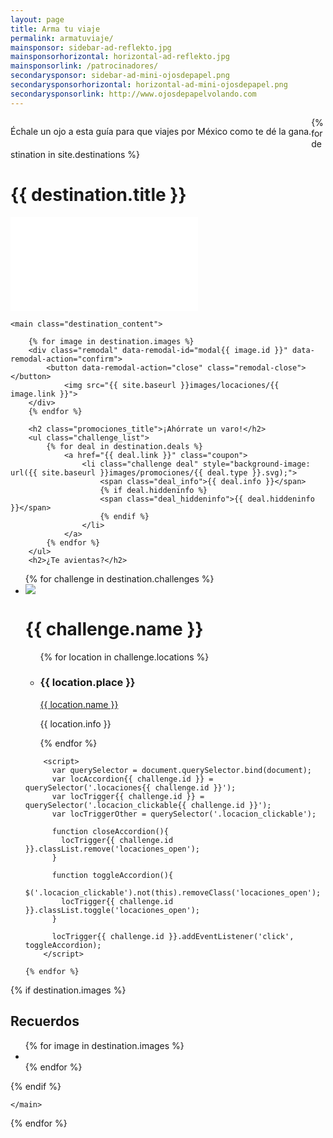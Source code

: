 ```yaml
---
layout: page
title: Arma tu viaje
permalink: armatuviaje/
mainsponsor: sidebar-ad-reflekto.jpg
mainsponsorhorizontal: horizontal-ad-reflekto.jpg
mainsponsorlink: /patrocinadores/
secondarysponsor: sidebar-ad-mini-ojosdepapel.png
secondarysponsorhorizontal: horizontal-ad-mini-ojosdepapel.png
secondarysponsorlink: http://www.ojosdepapelvolando.com
---
```


<p style="float:left;">Échale un ojo a esta guía para que viajes por México como te dé la gana.</p>
{% for destination in site.destinations %}
 
<div class="destination">
	<h1>{{ destination.title }}</h1>
	<div class="main_video">
		<iframe src="{{ destination.video }}" frameborder="0" allowfullscreen></iframe>
	</div>

	<main class="destination_content"> 

		{% for image in destination.images %}
		<div class="remodal" data-remodal-id="modal{{ image.id }}" data-remodal-action="confirm">
			<button data-remodal-action="close" class="remodal-close"></button>
				<img src="{{ site.baseurl }}images/locaciones/{{ image.link }}">
		</div>
		{% endfor %}

		<h2 class="promociones_title">¡Ahórrate un varo!</h2>
		<ul class="challenge_list">
		    {% for deal in destination.deals %}
				<a href="{{ deal.link }}" class="coupon">
					<li class="challenge deal" style="background-image: url({{ site.baseurl }}images/promociones/{{ deal.type }}.svg);">
						<span class="deal_info">{{ deal.info }}</span>
						{% if deal.hiddeninfo %}
						<span class="deal_hiddeninfo">{{ deal.hiddeninfo }}</span>
						{% endif %}
					</li>
				</a>
			{% endfor %}
		</ul>
		<h2>¿Te avientas?</h2>
<ul class="retos">
	{% for challenge in destination.challenges %}
		<li class="locacion_clickable locacion_clickable{{ challenge.id }}" style="background-image: url({{ site.baseurl }}images/retos/{{ challenge.image }})">
			<img class="reto_icon" src="{{ site.baseurl }}images/retos/{{ challenge.icon }}">
		    <h1 class="challenge_title">{{ challenge.name }}</h1>
		    <ul class="locaciones locaciones{{ challenge.id }}">
		    	{% for location in challenge.locations %}
		    	<li>
		    		<h3 class="challenge_title">{{ location.place }}</h3>
			    		<a href="{{ location.link }}" target="_blank">{{ location.name }}</a>
			    		<p>{{ location.info }}</p>
		    	</li>
		    	{% endfor %}
		    </ul>
		</li>

		<script>
		  var querySelector = document.querySelector.bind(document);
		  var locAccordion{{ challenge.id }} = querySelector('.locaciones{{ challenge.id }}');
		  var locTrigger{{ challenge.id }} = querySelector('.locacion_clickable{{ challenge.id }}');
		  var locTriggerOther = querySelector('.locacion_clickable');

		  function closeAccordion(){
		    locTrigger{{ challenge.id }}.classList.remove('locaciones_open');
		  }

		  function toggleAccordion(){
		  	$('.locacion_clickable').not(this).removeClass('locaciones_open'); 
		    locTrigger{{ challenge.id }}.classList.toggle('locaciones_open');
		  }

		  locTrigger{{ challenge.id }}.addEventListener('click', toggleAccordion);
		</script>

	{% endfor %}
</ul>
		{% if destination.images %}
		<h2>Recuerdos</h2>
			<ul class="destination_gallery">
				{% for image in destination.images %}
				<a data-remodal-target="modal{{ image.id }}">
					<li style="background-image: url({{ site.baseurl }}images/locaciones/{{ image.link }});"></li>
				</a>
				{% endfor %}
			</ul>
		{% endif %}

	</main>

</div>
{% endfor %}